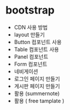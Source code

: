 # bootstrap 

- CDN 사용 방법
- layout 만들기
- Button 컴포넌트 사용
- Table 컴포넌트 사용
- Panel 컴포넌트
- Form 컴포넌트
- 네비게이션
- 로그인 페이지 만들기
- 게시판 페이지 만들기
- 활용 (summernote)
- 활용 ( free tamplate )

